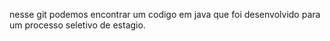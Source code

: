 nesse git podemos encontrar um codigo em java que foi desenvolvido para um processo seletivo de estagio.
